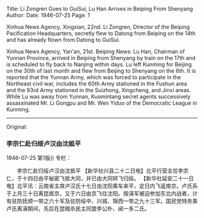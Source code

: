 Title: Li Zongren Goes to GuiSui, Lu Han Arrives in Beiping From Shenyang
Author:
Date: 1946-07-25
Page: 1

Xinhua News Agency, Xingxian, 22nd. Li Zongren, Director of the Beiping Pacification Headquarters, secretly flew to Datong from Beiping on the 14th and has already flown from Datong to GuiSui.

Xinhua News Agency, Yan'an, 21st. Beiping News: Lu Han, Chairman of Yunnan Province, arrived in Beiping from Shenyang by train on the 17th and is scheduled to fly back to Nanjing within days. Lu left Kunming for Beijing on the 30th of last month and flew from Beijing to Shenyang on the 6th. It is reported that the Yunnan Army, which was forced to participate in the Northeast civil war, includes the 60th Army stationed in the Fushun area and the 93rd Army stationed in the Suizhong, Xingcheng, and Jinxi areas. While Lu was away from Yunnan, Kuomintang secret agents successively assassinated Mr. Li Gongpu and Mr. Wen Yiduo of the Democratic League in Kunming.



<hr /> 

Original: 


### 李宗仁赴归绥卢汉由沈抵平

1946-07-25
第1版()
专栏：

　　李宗仁赴归绥卢汉由沈抵平
    【新华社兴县二十二日电】北平行营主任李宗仁，于十四日由平秘密飞抵大同，并已由大同转飞归绥。
    【新华社延安二十一日电】北平讯：云南省主席卢汉氏十七日由沈阳乘车来平，定日内飞返南京。卢氏系于上月三十日离昆抵京，又于六日由京飞往沈阳。按滇军被迫参加东北内战者，计有驻防抚顺一带之六十军及驻防绥中、兴城、锦西一带之九十三军。国民党特务乘卢氏离滇期间，先后在昆暗杀民主同盟李公朴、闻一多二氏。
